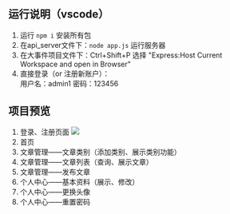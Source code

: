 
## 运行说明（vscode）
 1. 运行 `npm i` 安装所有包
 2. 在api_server文件下：`node app.js` 运行服务器
 3. 在大事件项目文件下：Ctrl+Shift+P 选择 "Express:Host Current Workspace and open in Browser"
 4. 直接登录（or 注册新账户）：  
  用户名：admin1 密码：123456
## 项目预览
1. 登录、注册页面 
![](https://github.com/Dpamiss1005/The-Big-Things/blob/main/express_images/login.png)
2. 首页
3. 文章管理——文章类别（添加类别、展示类别功能）
4. 文章管理——文章列表（查询、展示文章）
5. 文章管理——发布文章
6. 个人中心——基本资料（展示、修改）
7. 个人中心——更换头像
8. 个人中心——重置密码

